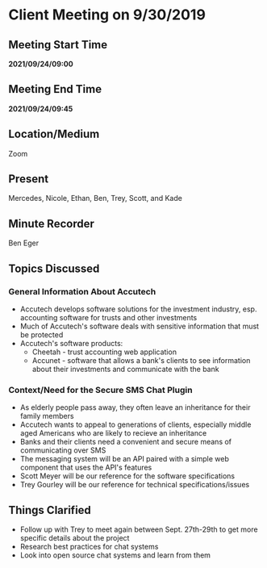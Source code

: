 # Client Meeting on 9/30/2019

## Meeting Start Time

**2021/09/24/09:00**

## Meeting End Time

**2021/09/24/09:45**

## Location/Medium

Zoom

## Present

Mercedes, Nicole, Ethan, Ben, Trey, Scott, and Kade

## Minute Recorder

Ben Eger

## Topics Discussed

### General Information About Accutech
- Accutech develops software solutions for the investment industry, esp. accounting software for trusts and other investments
- Much of Accutech's software deals with sensitive information that must be protected
- Accutech's software products:
  - Cheetah - trust accounting web application
  - Accunet - software that allows a bank's clients to see information about their investments and communicate with the bank

### Context/Need for the Secure SMS Chat Plugin
  - As elderly people pass away, they often leave an inheritance for their family members
  - Accutech wants to appeal to generations of clients, especially middle aged Americans who are likely to recieve an inheritance
  - Banks and their clients need a convenient and secure means of communicating over SMS
- The messaging system will be an API paired with a simple web component that uses the API's features
- Scott Meyer will be our reference for the software specifications
- Trey Gourley will be our reference for technical specifications/issues

## Things Clarified

- Follow up with Trey to meet again between Sept. 27th-29th to get more specific details about the project
- Research best practices for chat systems
- Look into open source chat systems and learn from them
